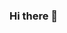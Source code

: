 ### Hi there 👋

<!--
**Metchas/Metchas** is a ✨ _special_ ✨ repository because its `README.md` (this file) appears on your GitHub profile.

Here are some ideas to get you started:

- 🔭 I’m currently working on sushiman...
- 🌱 I’m currently learning front-end...
- 👯 I’m looking to collaborate on world ...
- 🤔 I’m looking for help with joy ...
- 💬 Ask me about all ...
- 📫 How to reach me: 11-95993-6632...
- 😄 Pronouns: ele/dele ...
- ⚡ Fun fact: kgay ...<h1>
-->
